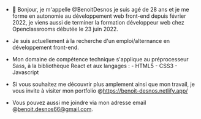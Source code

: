 - 👋 Bonjour, je m'appelle @BenoitDesnos je suis agé de 28 ans et je me forme en autonomie au développement web front-end depuis février 2022,
je viens aussi de terminer la formation développeur web chez Openclassrooms débutée le 23 juin 2022.

- Je suis actuellement à la recherche d'un emploi/alternance en développement front-end.

- Mon domaine de compétence technique s'applique au préprocesseur Sass, à la bibliothèque React et aux langages : - HTML5 
                                                                                                                  - CSS3 
                                                                                                                  - Javascript 

-  Si vous souhaitez me découvrir plus amplement ainsi que mon travail, je vous invite à visiter mon portfolio @https://benoit-desnos.netlify.app/

- Vous pouvez  aussi me joindre via mon adresse email @benoit.desnos66@gmail.com.
                                                             






